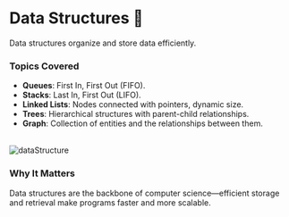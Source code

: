 # Data Structures 🌱

Data structures organize and store data efficiently.

### Topics Covered
- **Queues**: First In, First Out (FIFO).
- **Stacks**: Last In, First Out (LIFO).
- **Linked Lists**: Nodes connected with pointers, dynamic size.
- **Trees**: Hierarchical structures with parent-child relationships.
- **Graph**: Collection of entities and the relationships between them.
<br><br>

![dataStructure](https://deen3evddmddt.cloudfront.net/uploads/content-images/data-structure-classification.webp)


### Why It Matters
Data structures are the backbone of computer science—efficient storage and retrieval make programs faster and more scalable.